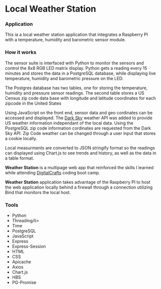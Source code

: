 <h1>Local Weather Station</h1>
<h3>Application</h3>
<p>This ia a local weather station application that integrates a Raspberry PI with a 
temperature, humidity and barometric sensor module.
<h3>How it works</h3>
</p><p>The sensor suite is interfaced with Python to monitor the sensors and control the 
8x8 RGB LED matrix display. Python gets a reading every 15 minutes and stores the data in a PostgreSQL database, while displaying 
live temperature, humidity and barometric pressure on the LED.
</p>
<p>The Postgres database has two tables, one for storing the temperature, humidity and 
pressure sensor readings.  The second table stores a US Census zip code data base with longitude 
and latitude coordinates for each zipcode in the United States</p>
<p>Using JavaScript on the front end, sensor data and geo cordinates can be accessed and displayed.  
The <a href="http://darksky.net">Dark Sky</a> weather API was added to provide US weather information independant 
of the local data.  Using the PostgreSQL zip code information cordinates are requested from the Dark Sky API. Zip Code weather 
can be changed through a user input that stores a cookie locally.</p>
<p>Local measurments are converted to JSON stringify format so the readings can displayed using Chart.js to see trends and history,
as well as the data in a table format.<p>
<p><strong>Weather Station</strong> is a multipage web app that reinforced the skills I learned while attending
<a href="http://digitalcrafts.com">DigitalCrafts</a> coding boot camp.<p>
<p><strong>Weather Station</strong> application takes advantage of the Raspberry PI to host the web application 
locally behind a firewall through a <a href="https://dataplicity.com>Dataplicity"></a> connection utilizing Bind that monitors the local host.<p>


<h3>Tools</h3>
<ul>
<li>Python</li>
<li>Threading/li>
<li>Time</li>
<li>PostgreSQL</li>
<li>JavaScript</>
<li>Express</li>
<li>Express-Session</li>
<li>HTML</li>
<li>CSS</li>
<li>Apicache</li>
<li>Axios</li>
<li>Chart.js</li>
<li>HBS</ui>
<li>PG-Promise</li>
</ul>

